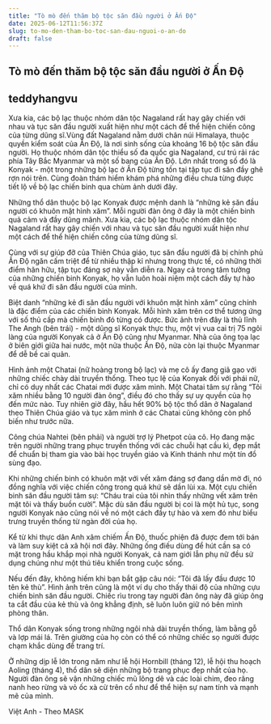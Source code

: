 ```yaml
---
title: "Tò mò đến thăm bộ tộc săn đầu người ở Ấn Độ"
date: 2025-06-12T11:56:37Z
slug: to-mo-den-tham-bo-toc-san-dau-nguoi-o-an-do
draft: false
---
```


## Tò mò đến thăm bộ tộc săn đầu người ở Ấn Độ

## teddyhangvu

Xưa kia, các bộ lạc thuộc nhóm dân tộc Nagaland rất hay gây chiến với nhau và tục săn đầu người xuất hiện như một cách để thể hiện chiến công của từng dũng sĩ.​Vùng đất Nagaland nằm dưới chân núi Himalaya, thuộc quyền kiểm soát của Ấn Độ, là nơi sinh sống của khoảng 16 bộ tộc săn đầu người. Họ thuộc nhóm dân tộc thiểu số đa quốc gia Nagaland, cư trú rải rác phía Tây Bắc Myanmar và một số bang của Ấn Độ. Lớn nhất trong số đó là Konyak - một trong những bộ lạc ở Ấn Độ từng tồn tại tập tục đi săn đầy ghê rợn nói trên. Cùng đoàn thám hiểm khám phá những điều chưa từng được tiết lộ về bộ lạc chiến binh qua chùm ảnh dưới đây.
 

Những thổ dân thuộc bộ lạc Konyak được mệnh danh là “những kẻ săn đầu người có khuôn mặt hình xăm”. Mỗi người đàn ông ở đây là một chiến binh quả cảm và đầy dũng mãnh. Xưa kia, các bộ lạc thuộc nhóm dân tộc Nagaland rất hay gây chiến với nhau và tục săn đầu người xuất hiện như một cách để thể hiện chiến công của từng dũng sĩ.
 
 

Cùng với sự giúp đỡ của Thiên Chúa giáo, tục săn đầu người đã bị chính phủ Ấn Độ ngăn cấm triệt để từ nhiều thập kỉ nhưng trong thực tế, có những thời điểm hãn hữu, tập tục đáng sợ này vẫn diễn ra. Ngay cả trong tâm tưởng của những chiến binh Konyak, họ vẫn luôn hoài niệm một cách đầy tự hào về quá khứ đi săn đầu người của mình.
 
 

Biệt danh “những kẻ đi săn đầu người với khuôn mặt hình xăm” cũng chính là đặc điểm của các chiến binh Konyak. Mỗi hình xăm trên cơ thể tương ứng với số thủ cấp mà chiến binh đó từng có được. Bức ảnh trên đây là thủ lĩnh The Angh (bên trái) - một dũng sĩ Konyak thực thụ, một vị vua cai trị 75 ngôi làng của người Konyak cả ở Ấn Độ cũng như Myanmar. Nhà của ông tọa lạc ở biên giới giữa hai nước, một nửa thuộc Ấn Độ, nửa còn lại thuộc Myanmar để dễ bề cai quản.
 
 

Hình ảnh một Chatai (nữ hoàng trong bộ lạc) và mẹ cô ấy đang giã gạo với những chiếc chày dài truyền thống. Theo tục lệ của Konyak đối với phái nữ, chỉ có duy nhất các Chatai mới được xăm mình. Một Chatai tâm sự rằng “Tôi xăm nhiều bằng 10 người đàn ông”, điều đó cho thấy sự uy quyền của họ đến mức nào. Tuy nhiên giờ đây, hầu hết 90% bộ tộc thổ dân ở Nagaland theo Thiên Chúa giáo và tục xăm mình ở các Chatai cũng không còn phổ biến như trước nữa.
 
 

Công chúa Nahtei (bên phải) và người trợ lý Phetpot của cô. Họ đang mặc trên người những trang phục truyền thống với các chuỗi hạt cầu kì, đẹp mắt để chuẩn bị tham gia vào bài học truyền giáo và Kinh thánh như một tín đồ sùng đạo.
 
 

Khi những chiến binh có khuôn mặt với vết xăm đáng sợ đang dần mờ đi, nó đồng nghĩa với việc chiến công trong quá khứ sẽ dần lùi xa. Một cựu chiến binh săn đầu người tâm sự: “Cháu trai của tôi nhìn thấy những vết xăm trên mặt tôi và thấy buồn cười”. Mặc dù săn đầu người bị coi là một hủ tục, song người Konyak nào cũng nói về nó một cách đầy tự hào và xem đó như biểu trưng truyền thống từ ngàn đời của họ.
 
 

Kể từ khi thực dân Anh xâm chiếm Ấn Độ, thuốc phiện đã được đem tới bán và làm suy kiệt cả xã hội nơi đây. Những ống điếu dùng để hút cần sa có mặt trong hầu khắp mọi nhà người Konyak, cả nam giới lẫn phụ nữ đều sử dụng chúng như một thú tiêu khiển trong cuộc sống.
 
 

Nếu đến đây, không hiếm khi bạn bắt gặp câu nói: “Tôi đã lấy đầu được 10 tên kẻ thù”. Hình ảnh trên cũng là một ví dụ cho thấy thái độ của những cựu chiến binh săn đầu người. Chiếc rìu trong tay người đàn ông này đã giúp ông ta cắt đầu của kẻ thù và ông khẳng định, sẽ luôn luôn giữ nó bên mình phòng thân.
 
 

Thổ dân Konyak sống trong những ngôi nhà dài truyền thống, làm bằng gỗ và lợp mái lá. Trên giường của họ còn có thể có những chiếc sọ người được chạm khắc dùng để trang trí.
 
 

Ở những dịp lễ lớn trong năm như lễ hội Hornbill (tháng 12), lễ hội thu hoạch Aoling (tháng 4), thổ dân sẽ diện những bộ trang phục đẹp nhất của họ. Người đàn ông sẽ vận những chiếc mũ lông dê và các loài chim, đeo răng nanh heo rừng và vỏ ốc xà cừ trên cổ như để thể hiện sự nam tính và mạnh mẽ của mình.
 
Việt Anh - Theo MASK​​
